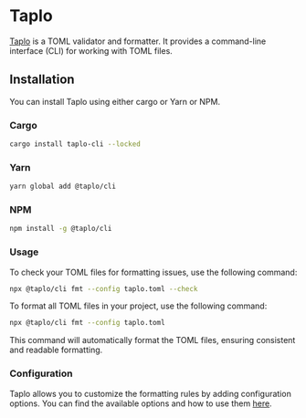 # Taplo

[Taplo](https://github.com/tamasfe/taplo) is a TOML validator and formatter. It
provides a command-line interface (CLI) for working with TOML files.

## Installation

You can install Taplo using either cargo or Yarn or NPM.

### Cargo

```bash
cargo install taplo-cli --locked
```

### Yarn

```bash
yarn global add @taplo/cli
```

### NPM

```bash
npm install -g @taplo/cli
```

### Usage

To check your TOML files for formatting issues, use the following command:

```bash
npx @taplo/cli fmt --config taplo.toml --check
```

To format all TOML files in your project, use the following command:

```bash
npx @taplo/cli fmt --config taplo.toml
```

This command will automatically format the TOML files, ensuring consistent and
readable formatting.

### Configuration

Taplo allows you to customize the formatting rules by adding configuration
options. You can find the available options and how to use them
[here](https://taplo.tamasfe.dev/configuration/formatter-options.html).